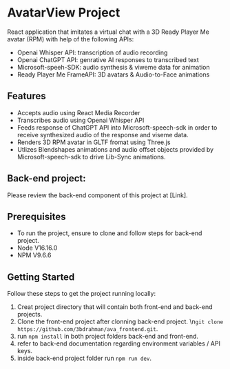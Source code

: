 # AvatarView Project
React application that imitates a virtual chat with a 3D Ready Player Me avatar (RPM) with help of the following APIs:
- Openai Whisper API: transcription of audio recording
- Openai ChatGPT API:  genrative AI responses to transcribed text
- Microsoft-speeh-SDK: audio synthesis & viweme data for animation
- Ready Player Me FrameAPI: 3D avatars & Audio-to-Face animations

## Features
- Accepts audio using React Media Recorder
- Transcribes audio using Openai Whisper API
- Feeds response of ChatGPT API into Microsoft-speech-sdk in order to receive synthesized audio of the response and viseme data.
- Renders 3D RPM avatar in GLTF fromat using Three.js
- Utlizes Blendshapes animations and audio offset objects provided by Microsoft-speech-sdk to drive Lib-Sync animations.

## Back-end project:
Please review the back-end component of this project at [Link].

## Prerequisites 
- To run the project, ensure to clone and follow steps for back-end project.
- Node V16.16.0
- NPM   V9.6.6

## Getting Started
Follow these steps to get the project running locally:
1. Creat project directory that will contain both front-end and back-end projects.
2. Clone the front-end project after clonning back-end project.
   \n`git clone https://github.com/3bdrahman/ava_frontend.git`.
3. run `npm install` in both project folders back-end and front-end.
4. refer to back-end documentation regarding environment variables / API keys.
5. inside back-end project folder run `npm run dev`.
